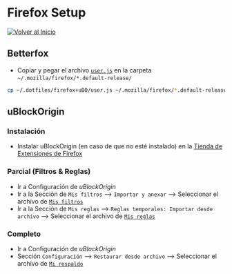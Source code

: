 # Firefox Setup

[![Volver al Inicio](https://img.shields.io/badge/-Volver_al_Inicio-6e5494?style=for-the-badge&logo=home-assistant&logoColor=white&labelColor=1a1a1a)](../README.md)

## Betterfox

- Copiar y pegar el archivo [`user.js`](user.js) en la carpeta `~/.mozilla/firefox/*.default-release/`

```zsh
cp ~/.dotfiles/firefox+uBO/user.js ~/.mozilla/firefox/*.default-release/
```

## uBlockOrigin

### Instalación

- Instalar uBlockOrigin (en caso de que no esté instalado) en la [Tienda de Extensiones de Firefox](https://addons.mozilla.org/es-ES/firefox/addon/ublock-origin/)

### Parcial (Filtros & Reglas)

- Ir a Configuración de _uBlockOrigin_
- Ir a la Sección de `Mis filtros` --> `Importar y anexar` --> Seleccionar el archivo de [`Mis filtros`](MisFiltros.txt)
- Ir a la Sección de `Mis reglas` --> `Reglas temporales: Importar desde archivo` --> Seleccionar el archivo de [`Mis reglas`](MisReglas.txt)

### Completo

- Ir a Configuración de _uBlockOrigin_
- Sección `Configuración` --> `Restaurar desde archivo` --> Seleccionar el archivo de [`Mi respaldo`](MiRespaldo.txt)